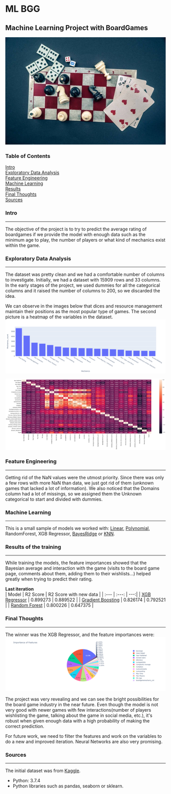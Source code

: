 # ML BGG
## Machine Learning Project with BoardGames
![head](resources/img/head.png)  


### Table of Contents  
[Intro](#Intro)  
[Exploratory Data Analysis](#Exploratory-Data-Analysis)  
[Feature Engineering](#Feature-Engineering)  
[Machine Learning](#Machine-Learning)  
[Results](#results-of-the-training)  
[Final Thoughts](#Final-Thoughts)  
[Sources](#Sources)

### Intro
-------------
The objective of the project is to try to predict the average rating of boardgames if we provide the model with enough data such as the minimum age to play, the number of players or what kind of mechanics exist within the game.  

### Exploratory Data Analysis
-------------
The dataset was pretty clean and we had a comfortable number of columns to investigate. Initially, we had a dataset with 15909 rows and 33 columns. In the early stages of the project, we used dummies for all the categorical columns and it raised the number of columns to 200, so we discarded the idea.  

We can observe in the images below that dices and resource management maintain their positions as the most popular type of games. The second picture is a heatmap of the variables in the dataset.  
![mechanics](resources/img/mechanicslong.png)

![heatmap](resources/img/heatmap.png)

### Feature Engineering
-------------
Getting rid of the NaN values were the utmost priority. Since there was only a few rows with more NaN than data, we just got rid of them (unknown games that lacked a lot of information). We also noticed that the Domains column had a lot of missings, so we assigned them the Unknown categorical to start and divided with dummies.  

### Machine Learning
-------------
This is a small sample of models we worked with: [Linear](https://scikit-learn.org/stable/modules/generated/sklearn.linear_model.LinearRegression.html), [Polynomial](https://towardsdatascience.com/polynomial-regression-with-scikit-learn-what-you-should-know-bed9d3296f2), RandomForest, XGB Regressor, [BayesRidge](https://scikit-learn.org/stable/modules/generated/sklearn.linear_model.BayesianRidge.html) or [KNN](https://scikit-learn.org/stable/modules/generated/sklearn.neighbors.KNeighborsRegressor.html).  

### Results of the training
-------------  
While training the models, the feature importances showed that the Bayesian average and interaction with the game (visits to the board game page, comments about them, adding them to their wishlists...) helped greatly when trying to predict their rating.  

**Last iteration**  
| Model | R2 Score | R2 Score with new data |
| :--- | :---: | ---:|
| [XGB Regressor](https://xgboost.readthedocs.io/en/stable/parameter.html) | 0.899273 | 0.889522 |
| [Gradient Boosting](https://scikit-learn.org/stable/modules/generated/sklearn.ensemble.GradientBoostingRegressor.html) | 0.826174 | 0.792521 |
| [Random Forest](https://scikit-learn.org/stable/modules/generated/sklearn.ensemble.RandomForestRegressor.html) | 0.800226 | 0.647375 |

### Final Thoughts
-------------
The winner was the XGB Regressor, and the feature importances were:  
![XGBFinal](resources/img/XGBFinal.png)

The project was very revealing and we can see the bright possibilities for the board game industry in the near future. Even though the model is not very good with newer games with few interactions(number of players wishlisting the game, talking about the game in social media, etc.), it's robust when given enough data with a high probability of making the correct prediction.  

For future work, we need to filter the features and work on the variables to do a new and improved iteration. Neural Networks are also very promising.  

### Sources
-------------
The initial dataset was from [Kaggle](https://www.kaggle.com/datasets/andrewmvd/board-games).
* Python: 3.7.4
* Python libraries such as pandas, seaborn or sklearn.